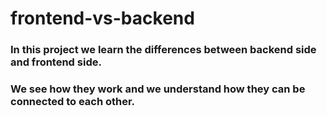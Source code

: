 # frontend-vs-backend

### In this project we learn the differences between backend side and frontend side.

### We see how they work and we understand how they can be connected to each other.